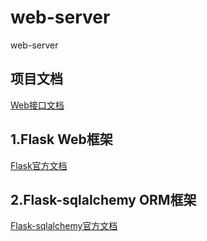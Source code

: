 # web-server
web-server
## 项目文档
[Web接口文档][1]
## 1.Flask Web框架
[Flask官方文档][2]
## 2.Flask-sqlalchemy ORM框架
[Flask-sqlalchemy官方文档][3]


  [1]: https://www.zybuluo.com/MacAulish/note/1371083
  [2]: http://flask.pocoo.org/docs/1.0/
  [3]: http://flask-sqlalchemy.pocoo.org/2.3/#
